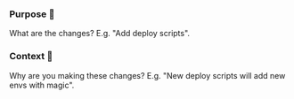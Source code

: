 ### Purpose :dart:

What are the changes? E.g. "Add deploy scripts".

### Context :brain:

Why are you making these changes? E.g. "New deploy scripts will add new envs with magic".
